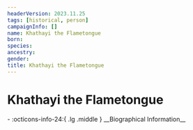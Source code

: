 ```yaml
---
headerVersion: 2023.11.25
tags: [historical, person]
campaignInfo: []
name: Khathayi the Flametongue
born:
species:
ancestry:
gender:
title: Khathayi the Flametongue
---
```

# Khathayi the Flametongue
<div class="grid cards ext-narrow-margin ext-one-column" markdown>
- :octicons-info-24:{ .lg .middle } __Biographical Information__

</div>


